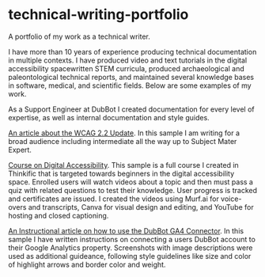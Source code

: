 # technical-writing-portfolio
A portfolio of my work as a technical writer.

I have more than 10 years of experience producing technical documentation in multiple contexts. I have produced video and text tutorials in the digital accessibility spacewritten STEM curricula, produced archaeological and paleontological technical reports, and maintained several knowledge bases in software, medical, and scientific fields. Below are some examples of my work. 

As a Support Engineer at DubBot I created documentation for every level of expertise, as well as internal documentation and style guides.

[An article about the WCAG 2.2 Update](https://help.dubbot.com/en/articles/9071761-wcag-2-2-update). In this sample I am writing for a broad audience including intermediate all the way up to Subject Mater Expert. 

[Course on Digital Accessibility](https://dubbot.thinkific.com/courses/dipping-into-accessibility). This sample is a full course I created in Thinkific that is targeted towards beginners in the digital accessibility space. Enrolled users will watch videos about a topic and then must pass a quiz with related questions to test their knowledge. User progress is tracked and certificates are issued. I created the videos using Murf.ai for voice-overs and transcripts, Canva for visual design and editing, and YouTube for hosting and closed captioning.

[An Instructional article on how to use the DubBot GA4 Connector](https://help.dubbot.com/en/articles/8324534-connecting-google-analytics-4). In this sample I have written instructions on connecting a users DubBot account to their Google Analytics property. Screenshots with image descriptions were used as additional guideance, following style guidelines like size and color of highlight arrows and border color and weight. 


